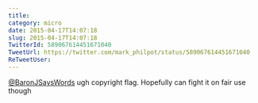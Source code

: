 ```yaml
---
title: 
category: micro
date: 2015-04-17T14:07:18
slug: 2015-04-17T14:07:18
TwitterId: 589067614451671040
TweetUrl: https://twitter.com/mark_philpot/status/589067614451671040
ReTweetUser: 
---
```


[@BaronJSaysWords](https://twitter.com/BaronJSaysWords) ugh copyright flag. Hopefully can fight it on fair use though